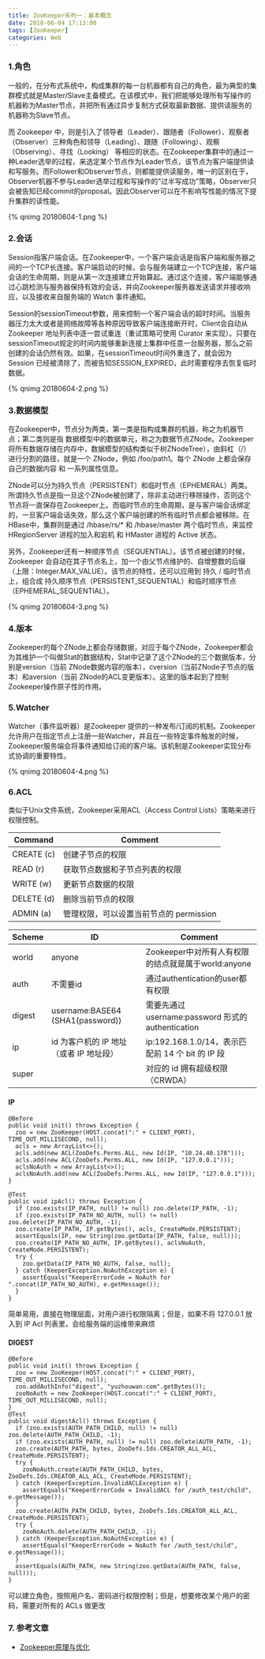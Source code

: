 ```yaml
---
title: ZooKeeper系列一：基本概念
date: 2018-06-04 17:13:00
tags: [ZooKeeper]
categories: Web
---
```

### 1.角色
一般的，在分布式系统中，构成集群的每一台机器都有自己的角色，最为典型的集群模式就是Master/Slave主备模式。在该模式中，我们把能够处理所有写操作的机器称为Master节点，并把所有通过异步复制方式获取最新数据、提供读服务的机器称为Slave节点。<!--more-->

而 Zookeeper 中，则是引入了领导者（Leader）、跟随者（Follower）、观察者（Observer）三种角色和领导（Leading）、跟随（Following）、观察（Observing）、寻找（Looking） 等相应的状态。在Zookeeper集群中的通过一种Leader选举的过程，来选定某个节点作为Leader节点，该节点为客户端提供读和写服务。而Follower和Observer节点，则都能提供读服务，唯一的区别在于，Observer机器不参与Leader选举过程和写操作的"过半写成功"策略，Observer只会被告知已经commit的proposal。因此Observer可以在不影响写性能的情况下提升集群的读性能。

{% qnimg 20180604-1.png %}


### 2.会话
Session指客户端会话。在Zookeeper中，一个客户端会话是指客户端和服务器之间的一个TCP长连接。客户端启动的时候，会与服务端建立一个TCP连接，客户端会话的生命周期，则是从第一次连接建立开始算起。通过这个连接，客户端能够通过心跳检测与服务器保持有效的会话，并向Zookeeper服务器发送请求并接收响应，以及接收来自服务端的 Watch 事件通知。

Session的sessionTimeout参数，用来控制一个客户端会话的超时时间。当服务器压力太大或者是网络故障等各种原因导致客户端连接断开时，Client会自动从Zookeeper 地址列表中逐一尝试重连（重试策略可使用 Curator 来实现）。只要在sessionTimeout规定的时间内能够重新连接上集群中任意一台服务器，那么之前创建的会话仍然有效。如果，在sessionTimeout时间外重连了，就会因为 Session 已经被清除了，而被告知SESSION_EXPIRED，此时需要程序去恢复临时数据。

{% qnimg 20180604-2.png %}

### 3.数据模型
在Zookeeper中，节点分为两类，第一类是指构成集群的机器，称之为机器节点；第二类则是指 数据模型中的数据单元，称之为数据节点ZNode。Zookeeper将所有数据存储在内存中，数据模型的结构类似于树ZNodeTree），由斜杠（/）进行分割的路径，就是一个 ZNode，例如 /foo/path1。每个 ZNode 上都会保存自己的数据内容 和 一系列属性信息。

ZNode可以分为持久节点（PERSISTENT）和临时节点（EPHEMERAL）两类。所谓持久节点是指一旦这个ZNode被创建了，除非主动进行移除操作，否则这个节点将一直保存在Zookeeper上。而临时节点的生命周期，是与客户端会话绑定的，一旦客户端会话失效，那么这个客户端创建的所有临时节点都会被移除。在HBase中，集群则是通过 /hbase/rs/* 和 /hbase/master 两个临时节点，来监控 HRegionServer 进程的加入和宕机 和 HMaster 进程的 Active 状态。

另外，Zookeeper还有一种顺序节点（SEQUENTIAL）。该节点被创建的时候，Zookeeper 会自动在其子节点名上，加一个由父节点维护的、自增整数的后缀（上限：Integer.MAX_VALUE）。该节点的特性，还可以应用到 持久 / 临时节点 上，组合成 持久顺序节点（PERSISTENT_SEQUENTIAL）和临时顺序节点（EPHEMERAL_SEQUENTIAL）。

{% qnimg 20180604-3.png %}

### 4.版本
Zookeeper的每个ZNode上都会存储数据，对应于每个ZNode，Zookeeper都会为其维护一个叫做Stat的数据结构，Stat中记录了这个ZNode的三个数据版本，分别是version（当前 ZNode数据内容的版本），cversion（当前ZNode子节点的版本）和aversion（当前 ZNode的ACL变更版本）。这里的版本起到了控制Zookeeper操作原子性的作用。

### 5.Watcher
Watcher（事件监听器）是Zookeeper 提供的一种发布/订阅的机制。Zookeeper允许用户在指定节点上注册一些Watcher，并且在一些特定事件触发的时候，Zookeeper服务端会将事件通知给订阅的客户端。该机制是Zookeeper实现分布式协调的重要特性。

{% qnimg 20180604-4.png %}

### 6.ACL
类似于Unix文件系统，Zookeeper采用ACL（Access Control Lists）策略来进行权限控制。

Command | Comment
---|---
CREATE (c) | 创建子节点的权限
READ (r) | 获取节点数据和子节点列表的权限
WRITE (w) | 更新节点数据的权限
DELETE (d) | 删除当前节点的权限
ADMIN (a) | 管理权限，可以设置当前节点的 permission


Scheme | ID| Comment
---|---|---
world | anyone | Zookeeper中对所有人有权限的结点就是属于world:anyone
auth |不需要id | 通过authentication的user都有权限
digest | username:BASE64 (SHA1(password)) | 需要先通过 username:password 形式的 authentication
ip | 	id 为客户机的 IP 地址（或者 IP 地址段） | ip:192.168.1.0/14，表示匹配前 14 个 bit 的 IP 段
super |  | 对应的 id 拥有超级权限（CRWDA）

#### IP
```
@Before
public void init() throws Exception {
  zoo = new ZooKeeper(HOST.concat(":" + CLIENT_PORT), TIME_OUT_MILLISECOND, null);
  acls = new ArrayList<>();
  acls.add(new ACL(ZooDefs.Perms.ALL, new Id(IP, "10.24.40.178")));
  acls.add(new ACL(ZooDefs.Perms.ALL, new Id(IP, "127.0.0.1")));
  aclsNoAuth = new ArrayList<>();
  aclsNoAuth.add(new ACL(ZooDefs.Perms.ALL, new Id(IP, "127.0.0.1")));
}

@Test
public void ipAcl() throws Exception {
  if (zoo.exists(IP_PATH, null) != null) zoo.delete(IP_PATH, -1);
  if (zoo.exists(IP_PATH_NO_AUTH, null) != null) zoo.delete(IP_PATH_NO_AUTH, -1);
  zoo.create(IP_PATH, IP.getBytes(), acls, CreateMode.PERSISTENT);
  assertEquals(IP, new String(zoo.getData(IP_PATH, false, null)));
  zoo.create(IP_PATH_NO_AUTH, IP.getBytes(), aclsNoAuth, CreateMode.PERSISTENT);
  try {
    zoo.getData(IP_PATH_NO_AUTH, false, null);
  } catch (KeeperException.NoAuthException e) {
    assertEquals("KeeperErrorCode = NoAuth for ".concat(IP_PATH_NO_AUTH), e.getMessage());
  }
}
```
简单易用，直接在物理层面，对用户进行权限隔离；但是，如果不将 127.0.0.1 放入到 IP Acl 列表里，会给服务端的运维带来麻烦

#### DIGEST
```
@Before
public void init() throws Exception {
  zoo = new ZooKeeper(HOST.concat(":" + CLIENT_PORT), TIME_OUT_MILLISECOND, null);
  zoo.addAuthInfo("digest", "yuzhouwan:com".getBytes());
  zooNoAuth = new ZooKeeper(HOST.concat(":" + CLIENT_PORT), TIME_OUT_MILLISECOND, null);
}
@Test
public void digestAcl() throws Exception {
  if (zoo.exists(AUTH_PATH_CHILD, null) != null) zoo.delete(AUTH_PATH_CHILD, -1);
  if (zoo.exists(AUTH_PATH, null) != null) zoo.delete(AUTH_PATH, -1);
  zoo.create(AUTH_PATH, bytes, ZooDefs.Ids.CREATOR_ALL_ACL, CreateMode.PERSISTENT);
  try {
    zooNoAuth.create(AUTH_PATH_CHILD, bytes, ZooDefs.Ids.CREATOR_ALL_ACL, CreateMode.PERSISTENT);
  } catch (KeeperException.InvalidACLException e) {
    assertEquals("KeeperErrorCode = InvalidACL for /auth_test/child", e.getMessage());
  }
  zoo.create(AUTH_PATH_CHILD, bytes, ZooDefs.Ids.CREATOR_ALL_ACL, CreateMode.PERSISTENT);
  try {
    zooNoAuth.delete(AUTH_PATH_CHILD, -1);
  } catch (KeeperException.NoAuthException e) {
    assertEquals("KeeperErrorCode = NoAuth for /auth_test/child", e.getMessage());
  }
  assertEquals(AUTH_PATH, new String(zoo.getData(AUTH_PATH, false, null)));
}
```
可以建立角色，按照用户名、密码进行权限控制；但是，想要修改某个用户的密码，需要对所有的 ACLs 做更改

### 7. 参考文章
- [Zookeeper原理与优化](https://yuzhouwan.com/posts/31915/)
